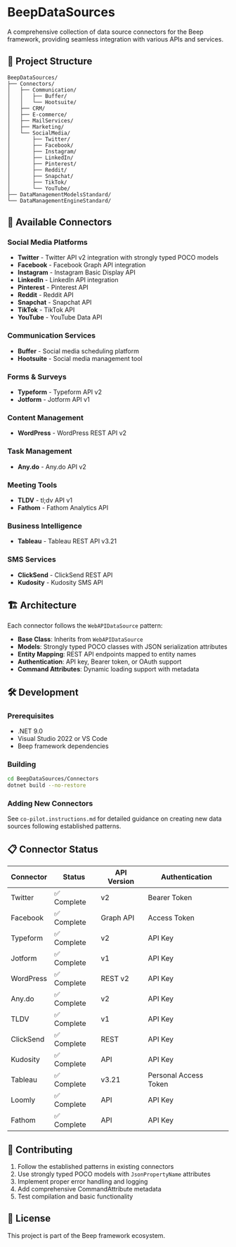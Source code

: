 # BeepDataSources

A comprehensive collection of data source connectors for the Beep framework, providing seamless integration with various APIs and services.

## 📁 Project Structure

```
BeepDataSources/
├── Connectors/
│   ├── Communication/
│   │   ├── Buffer/
│   │   └── Hootsuite/
│   ├── CRM/
│   ├── E-commerce/
│   ├── MailServices/
│   ├── Marketing/
│   └── SocialMedia/
│       ├── Twitter/
│       ├── Facebook/
│       ├── Instagram/
│       ├── LinkedIn/
│       ├── Pinterest/
│       ├── Reddit/
│       ├── Snapchat/
│       ├── TikTok/
│       └── YouTube/
├── DataManagementModelsStandard/
└── DataManagementEngineStandard/
```

## 🚀 Available Connectors

### Social Media Platforms
- **Twitter** - Twitter API v2 integration with strongly typed POCO models
- **Facebook** - Facebook Graph API integration
- **Instagram** - Instagram Basic Display API
- **LinkedIn** - LinkedIn API integration
- **Pinterest** - Pinterest API
- **Reddit** - Reddit API
- **Snapchat** - Snapchat API
- **TikTok** - TikTok API
- **YouTube** - YouTube Data API

### Communication Services
- **Buffer** - Social media scheduling platform
- **Hootsuite** - Social media management tool

### Forms & Surveys
- **Typeform** - Typeform API v2
- **Jotform** - Jotform API v1

### Content Management
- **WordPress** - WordPress REST API v2

### Task Management
- **Any.do** - Any.do API v2

### Meeting Tools
- **TLDV** - tl;dv API v1
- **Fathom** - Fathom Analytics API

### Business Intelligence
- **Tableau** - Tableau REST API v3.21

### SMS Services
- **ClickSend** - ClickSend REST API
- **Kudosity** - Kudosity SMS API

## 🏗️ Architecture

Each connector follows the `WebAPIDataSource` pattern:

- **Base Class**: Inherits from `WebAPIDataSource`
- **Models**: Strongly typed POCO classes with JSON serialization attributes
- **Entity Mapping**: REST API endpoints mapped to entity names
- **Authentication**: API key, Bearer token, or OAuth support
- **Command Attributes**: Dynamic loading support with metadata

## 🛠️ Development

### Prerequisites
- .NET 9.0
- Visual Studio 2022 or VS Code
- Beep framework dependencies

### Building
```bash
cd BeepDataSources/Connectors
dotnet build --no-restore
```

### Adding New Connectors
See `co-pilot.instructions.md` for detailed guidance on creating new data sources following established patterns.

## 📋 Connector Status

| Connector | Status | API Version | Authentication |
|-----------|--------|-------------|----------------|
| Twitter | ✅ Complete | v2 | Bearer Token |
| Facebook | ✅ Complete | Graph API | Access Token |
| Typeform | ✅ Complete | v2 | API Key |
| Jotform | ✅ Complete | v1 | API Key |
| WordPress | ✅ Complete | REST v2 | API Key |
| Any.do | ✅ Complete | v2 | API Key |
| TLDV | ✅ Complete | v1 | API Key |
| ClickSend | ✅ Complete | REST | API Key |
| Kudosity | ✅ Complete | API | API Key |
| Tableau | ✅ Complete | v3.21 | Personal Access Token |
| Loomly | ✅ Complete | API | API Key |
| Fathom | ✅ Complete | API | API Key |

## 🤝 Contributing

1. Follow the established patterns in existing connectors
2. Use strongly typed POCO models with `JsonPropertyName` attributes
3. Implement proper error handling and logging
4. Add comprehensive CommandAttribute metadata
5. Test compilation and basic functionality

## 📄 License

This project is part of the Beep framework ecosystem.